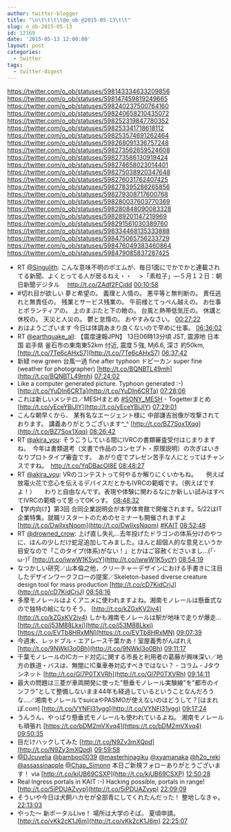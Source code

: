 ```yaml
---
author: twitter-blogger
title: "\n\t\t\t\t@o_ob @2015-05-13\t\t"
slug: o_ob-2015-05-13
id: 12169
date: '2015-05-13 12:00:00'
layout: post
categories:
  - twitter
tags:
  - twitter-digest
---
```


https://twitter.com/o_ob/statuses/598143334633209856 https://twitter.com/o_ob/statuses/598147459819249665 https://twitter.com/o_ob/statuses/598240237500764160 https://twitter.com/o_ob/statuses/598240658210435072 https://twitter.com/o_ob/statuses/598252319847780352 https://twitter.com/o_ob/statuses/598253341718618112 https://twitter.com/o_ob/statuses/598253574691262464 https://twitter.com/o_ob/statuses/598268091336757248 https://twitter.com/o_ob/statuses/598273562659524608 https://twitter.com/o_ob/statuses/598273586130919424 https://twitter.com/o_ob/statuses/598274658023014401 https://twitter.com/o_ob/statuses/598275038920347648 https://twitter.com/o_ob/statuses/598276031762407425 https://twitter.com/o_ob/statuses/598278395286265856 https://twitter.com/o_ob/statuses/598279308717600768 https://twitter.com/o_ob/statuses/598280037603770369 https://twitter.com/o_ob/statuses/598280848090083328 https://twitter.com/o_ob/statuses/598289201147219969 https://twitter.com/o_ob/statuses/598291561030389760 https://twitter.com/o_ob/statuses/598334468135333888 https://twitter.com/o_ob/statuses/598475065756233729 https://twitter.com/o_ob/statuses/598476049383460864 https://twitter.com/o_ob/statuses/598479085837287425  

*   RT [@Singulith](https://twitter.com/Singulith): こんな意味不明のポエムが、毎日1面にでかでかと連載されてる新聞、よくとってる人が居るねえ・・ 　>「素粒子」―５月１２日：朝日新聞デジタル 　http://t.co/ZAdf2FCidd [00:10:58](https://twitter.com/o_ob/statuses/598143334633209856)
*   #切れ目が欲しい 夢と希望の。 義理と人情の。 悪平等と無判断の。 責任逃れと無責任の。 残業とサービス残業の。 午前様とてっぺん越えの。 お仕事とボランティアの。 上のまぶたと下の瞼の。 台風と熱帯低気圧の。 休講と休校の。 天災と人災の。 鬱と怠惰の。 おやすみなさい。 [00:27:22](https://twitter.com/o_ob/statuses/598147459819249665)
*   おはようございます 今日は体調あまり良くないので早めに仕事。 [06:36:02](https://twitter.com/o_ob/statuses/598240237500764160)
*   RT [@earthquake_all](https://twitter.com/earthquake_all): 【震度速報JPN】 13日06時13分頃 JST, 震源地 日本国 岩手県 釜石市の東南東52km 付近, 震度５強, Mj6.6, 深さ 約50km, [http://t.co/7Te6cAHxS7](http://t.co/7Te6cAHxS7) [06:37:42](https://twitter.com/o_ob/statuses/598240658210435072)
*   新緑 new green 台風一過 fine after typhoon ドピーカン super fine (weather for photographer) [http://t.co/BQNBTL49mh](http://t.co/BQNBTL49mh) [07:24:02](https://twitter.com/o_ob/statuses/598252319847780352)
*   Like a computer generated picture. Typhoon generated :-) [http://t.co/YuDIn6CRTa](http://t.co/YuDIn6CRTa) [07:28:06](https://twitter.com/o_ob/statuses/598253341718618112)
*   これは新しいメシテロ／MESHまとめ [#SONY_MESH](https://twitter.com/search?q=%23SONY_MESH&src=hash) - Togetterまとめ [http://t.co/yEceYBiJlY](http://t.co/yEceYBiJlY) [07:29:01](https://twitter.com/o_ob/statuses/598253574691262464)
*   こんな朝早くから、 某有名なエージェント様に 中部謙吉翁像が攻撃されております。 講義ありがとうございます^_^ [http://t.co/BZ7Sox1Xqq](http://t.co/BZ7Sox1Xqq) [08:26:42](https://twitter.com/o_ob/statuses/598268091336757248)
*   RT [@akira_you](https://twitter.com/akira_you): そうこうしている間にIVRCの書類審査受付はじまりますね。　今年は書類選考（文書で作品のコンセプト・原理説明）の次ぎはいきなりプロトタイプ審査です。　あがり症でプレゼン苦手な人にとってはチャンスですね。　http://t.co/YqDBacOI8E [08:48:27](https://twitter.com/o_ob/statuses/598273562659524608)
*   RT [@akira_you](https://twitter.com/akira_you): VRのコンテストって何やるか解りにくいかもね。　　例えば放電火花で恋心を伝えるデバイスだとかもIVRCの範疇です。（例えばですよ！）　　わりと自由なんです。表現や体験に関わるなにか新しい試みはすべてIVRCの範疇って思ってOKっす。 [08:48:32](https://twitter.com/o_ob/statuses/598273586130919424)
*   【学内向け】第3回 合同企業説明会が本学体育館で開催されます。5/22はIT企業特集。就職リスタートのためのセミナーも開催されますよ [http://t.co/DwIlxsNqom](http://t.co/DwIlxsNqom) [#KAIT](https://twitter.com/search?q=%23KAIT&src=hash) [08:52:48](https://twitter.com/o_ob/statuses/598274658023014401)
*   RT [@drowned_crow](https://twitter.com/drowned_crow): 上げ直し失礼…去年投げたドラゴンの体系分けのやつに、ほんの少しだけ蛇足追加してみました。ほんと超個人的な意見というか目安なので「このタイプ(体系)がない！」とかはご容赦くださいまし…(｢･ω･)｢ [http://t.co/iwwW1K5ycY](http://t.co/iwwW1K5ycY) [08:54:19](https://twitter.com/o_ob/statuses/598275038920347648)
*   なつかしい研究／山本倫之他，クリーチャーデザインにおける手書きに注目したデザインワークフローの提案／Skeleton-based diverse creature design tool for mass production [http://t.co/cD7KidCrjJ](http://t.co/cD7KidCrjJ) [08:58:16](https://twitter.com/o_ob/statuses/598276031762407425)
*   多摩モノレールはよくアニメに使われますよね。湘南モノレールは懸垂式なので独特の絵になりそう。 [http://t.co/kZGxKV2jv4](http://t.co/kZGxKV2jv4) しかも湘南モノレールは駅が地味で走りが爆走… [http://t.co/j53M88Lkxj](http://t.co/j53M88Lkxj) [https://t.co/EVTb8HRxMN](https://t.co/EVTb8HRxMN) [09:07:39](https://twitter.com/o_ob/statuses/598278395286265856)
*   今週末、レッドブル・エアレース千葉かあ！室屋義秀がんばれえ [http://t.co/9NWkI3o0Bh](http://t.co/9NWkI3o0Bh) [09:11:17](https://twitter.com/o_ob/statuses/598279308717600768)
*   千葉モノレールのICカード対応に関する市長と利用者の葛藤が興味深い／地方の鉄道・バスは、無闇にIC乗車券対応すべきではない？ - コラム - Jタウンネット [http://t.co/Gl7P0TXVRh](http://t.co/Gl7P0TXVRh) [09:14:11](https://twitter.com/o_ob/statuses/598280037603770369)
*   最大の問題は三菱が車両開発に使った"懸垂モノレール実験線"を"都市のインフラ"として整備しないまま44年も経過しているということなんだろうな…／湘南モノレールでsuicaやPASMOが使えないのはどうして？[はまれぽ.com] [http://t.co/VYNFI31ygg](http://t.co/VYNFI31ygg) [09:17:24](https://twitter.com/o_ob/statuses/598280848090083328)
*   うんうん、やっぱり懸垂式モノレールも使われているよね。 湘南モノレールも頑張れ [https://t.co/bDM2mVXvq4](https://t.co/bDM2mVXvq4) [09:50:35](https://twitter.com/o_ob/statuses/598289201147219969)
*   目だけハックしてみた [http://t.co/N9Zy3mXQpd](http://t.co/N9Zy3mXQpd) [09:59:58](https://twitter.com/o_ob/statuses/598291561030389760)
*   [@DJcuvelia](https://twitter.com/DJcuvelia) [@bamboo0039](https://twitter.com/bamboo0039) [@masterhinagiku](https://twitter.com/masterhinagiku) [@xyamanaka](https://twitter.com/xyamanaka) [@h2o_reki](https://twitter.com/h2o_reki) [@assassinapple](https://twitter.com/assassinapple) [@Chap_Simonn](https://twitter.com/Chap_Simonn) 本日ご新規フォローありがとうございます！ via [http://t.co/kiUB69CSXP](http://t.co/kiUB69CSXP) [12:50:28](https://twitter.com/o_ob/statuses/598334468135333888)
*   Real Ingress portals in KAIT :-) Hacking possible, portals in range! [http://t.co/5iPDUAZvyp](http://t.co/5iPDUAZvyp) [22:09:09](https://twitter.com/o_ob/statuses/598475065756233729)
*   そういや今日は犬飼ハカセが全部青にしてくれたんだった！ 整地しなきゃ。 [22:13:03](https://twitter.com/o_ob/statuses/598476049383460864)
*   やった〜 新ポータルLive！ 場所は大学のそば。 夏頃申請。 [http://t.co/vKk2cK1J6m](http://t.co/vKk2cK1J6m) [22:25:07](https://twitter.com/o_ob/statuses/598479085837287425)